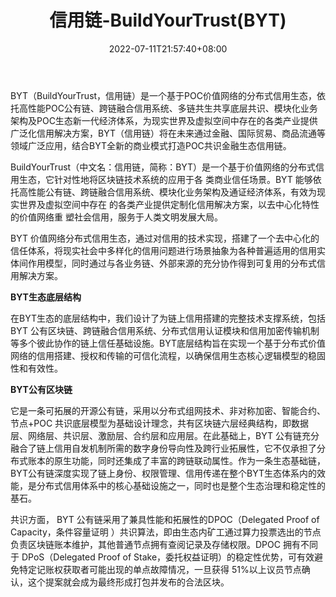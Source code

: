 ﻿---
weight: 
title: "信用链-BuildYourTrust(BYT)"
description: "BYT（BuildYourTrust，信用链）是一个基于POC价值网络的分布式信用生态，依托高性能POC公有链、跨链融合信用系统、多链共生共享底层共识、模块化业务架构及POC生态新一代经济体系，为现实世界及虚拟空间中存在的各类产业提供广泛化信用解决方案，BYT（信用链）将在未来通过金融、国际贸易、商品流通等领域广泛应用，结合BYT全新的商业模式打造POC共识金融生态信用链。"
date: 2022-07-11T21:57:40+08:00
lastmod: 2022-07-11T16:45:40+08:00
draft: false
authors: ["yangsi"]
featuredImage: "xinyonglian-buildyourtrustbyt.webp"
link: "http://bytx.io/  https://www.bibiqing.com/coindetails/buildyourtrust   https://baijiahao.baidu.com/s?id=1647562423835382602&wfr=spider&for=pc"
tags: ["数字代币","信用链-BuildYourTrust(BYT)"]
categories: ["navigation"]
navigation: ["数字代币"]
lightgallery: true
toc: true
pinned: false
recommend: false
recommend1: false
---
BYT（BuildYourTrust，信用链）是一个基于POC价值网络的分布式信用生态，依托高性能POC公有链、跨链融合信用系统、多链共生共享底层共识、模块化业务架构及POC生态新一代经济体系，为现实世界及虚拟空间中存在的各类产业提供广泛化信用解决方案，BYT（信用链）将在未来通过金融、国际贸易、商品流通等领域广泛应用，结合BYT全新的商业模式打造POC共识金融生态信用链。

BuildYourTrust（中文名：信用链，简称：BYT）是一个基于价值网络的分布式信用生态，它针对性地将区块链技术系统的应用于各 类商业信任场景。BYT 能够依托高性能公有链、跨链融合信用系统、模块化业务架构及通证经济体系，有效为现实世界及虚拟空间中存在 的各类产业提供定制化信用解决方案，以去中心化特性的价值网络重 塑社会信用，服务于人类文明发展大局。

BYT 价值网络分布式信用生态，通过对信用的技术实现，搭建了一个去中心化的信任体系，将现实社会中多样化的信用问题进行场景抽象为各种普遍适用的信用实体间作用模型，同时通过与各业务链、外部来源的充分协作得到可复用的分布式信用解决方案。

**BYT生态底层结构**

在BYT生态的底层结构中，我们设计了为链上信用搭建的完整技术支撑系统，包括 BYT 公有区块链、跨链融合信用系统、分布式信用认证模块和信用加密传输机制等多个彼此协作的链上信任基础设施。BYT底层结构旨在实现一个基于分布式价值网络的信用搭建、授权和传输的可信化流程，以确保信用生态核心逻辑模型的稳固性和有效性。

**BYT公有区块链**

它是一条可拓展的开源公有链，采用以分布式组网技术、非对称加密、智能合约、节点+POC 共识底层模型为基础设计理念，共有区块链六层经典结构，即数据层、网络层、共识层、激励层、合约层和应用层。在此基础上，BYT 公有链充分融合了链上信用自发机制所需的数字身份导向性及跨行业拓展性，它不仅承担了分布式账本的原生功能，同时还集成了丰富的跨链联动属性。作为一条生态基础链，BYT公有链深度实现了链上身份、权限管理、信用传递在整个BYT生态体系内的效能，是分布式信用体系中的核心基础设施之一，同时也是整个生态治理和稳定性的基石。

共识方面， BYT 公有链采用了兼具性能和拓展性的DPOC（Delegated Proof of Capacity，条件容量证明 ）共识算法，即由生态内矿工通过算力投票选出的节点负责区块链账本维护，其他普通节点拥有查阅记录及存储权限。DPOC 拥有不同于 DPoS（Delegated Proof of Stake，委托权益证明）的稳定性优势，可有效避免特定记账权获取者可能出现的单点故障情况，一旦获得 51%以上议员节点确认，这个提案就会成为最终形成打包并发布的合法区块。